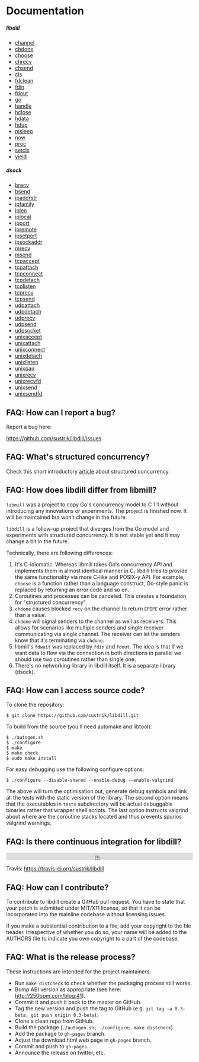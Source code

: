 
# Documentation

##### libdill

* [channel](channel.html)
* [chdone](chdone.html)
* [choose](choose.html)
* [chrecv](chrecv.html)
* [chsend](chsend.html)
* [cls](cls.html)
* [fdclean](fdclean.html)
* [fdin](fdin.html)
* [fdout](fdout.html)
* [go](go.html)
* [handle](handle.html)
* [hclose](hclose.html)
* [hdata](hdata.html)
* [hdup](hdup.html)
* [msleep](msleep.html)
* [now](now.html)
* [proc](proc.html)
* [setcls](setcls.html)
* [yield](yield.html)

##### dsock

* [brecv](brecv.html)
* [bsend](bsend.html)
* [ipaddrstr](ipaddrstr.html)
* [ipfamily](ipfamily.html)
* [iplen](iplen.html)
* [iplocal](iplocal.html)
* [ipport](ipport.html)
* [ipremote](ipremote.html)
* [ipsetport](ipsetport.html)
* [ipsockaddr](ipsockaddr.html)
* [mrecv](mrecv.html)
* [msend](msend.html)
* [tcpaccept](tcpaccept.html)
* [tcpattach](tcpattach.html)
* [tcpconnect](tcpconnect.html)
* [tcpdetach](tcpdetach.html)
* [tcplisten](tcplisten.html)
* [tcprecv](tcprecv.html)
* [tcpsend](tcpsend.html)
* [udpattach](udpattach.html)
* [udpdetach](udpdetach.html)
* [udprecv](udprecv.html)
* [udpsend](udpsend.html)
* [udpsocket](udpsocket.html)
* [unixaccept](unixaccept.html)
* [unixattach](unixattach.html)
* [unixconnect](unixconnect.html)
* [unixdetach](unixdetach.html)
* [unixlisten](unixlisten.html)
* [unixpair](unixpair.html)
* [unixrecv](unixrecv.html)
* [unixrecvfd](unixrecvfd.html)
* [unixsend](unixsend.html)
* [unixsendfd](unixsendfd.html)

## FAQ: How can I report a bug?

Report a bug here:

<https://github.com/sustrik/libdill/issues>

## FAQ: What's structured concurrency?

Check this short introductory [article](structured-concurrency.html) about structured concurrency.

## FAQ: How does libdill differ from libmill?

`libmill` was a project to copy Go's concurrency model to C 1:1 without introducing any innovations or experiments. The project is finished now. It will be maintained but won't change in the future.

`libdill` is a follow-up project that diverges from the Go model and experiments with structured concurrency. It is not stable yet and it may change a bit in the future.

Technically, there are following differences:

1. It's C-idiomatic. Whereas libmill takes Go's concurrency API and implements them in almost identical manner in C, libdill tries to provide the same functionality via more C-like and POSIX-y API. For example, `choose` is a function rather than a language construct, Go-style panic is replaced by returning an error code and so on.
2. Coroutines and processes can be canceled. This creates a foundation for "structured concurrency".
3. `chdone` causes blocked `recv` on the channel to return `EPIPE` error rather than a value.
4. `chdone` will signal senders to the channel as well as receivers. This allows for scenarios like multiple senders and single receiver communicating via single channel. The receiver can let the senders know that it's terminating via `chdone`.
5. libmill's `fdwait` was replaced by `fdin` and `fdout`. The idea is that if we want data to flow via the connection in both directions in parallel we should use two coroutines rather than single one.
6. There's no networking library in libdill itself. It is a separate library (dsock).

## FAQ: How can I access source code?

To clone the repository:

```
$ git clone https://github.com/sustrik/libdill.git
```

To build from the source (you'll need automake and libtool):

```
$ ./autogen.sh
$ ./configure
$ make
$ make check
$ sudo make install
```

For easy debugging use the following configure options:

```
$ ./configure --disable-shared --enable-debug --enable-valgrind
```

The above will turn the optimisation out, generate debug symbols and link all the tests with the static version of the library. The second option means that the executables in `tests` subdirectory will be actual debuggable binaries rather that wrapper shell scripts. The last option instructs valgrind about where are the coroutine stacks located and thus prevents spurios valgrind warnings.

## FAQ: Is there continuous integration for libdill?

<iframe width="100%" height="20" frameBorder="0"
src="https://api.travis-ci.org/sustrik/libdill.svg?branch=master"></iframe>

Travis: <https://travis-ci.org/sustrik/libdill>

## FAQ: How can I contribute?

To contribute to libdill create a GitHub pull request. You have to state that your patch is submitted under MIT/X11 license, so that it can be incorporated into the mainline codebase without licensing issues.

If you make a substantial contribution to a file, add your copyright to the file header. Irrespective of whether you do so, your name will be added to the AUTHORS file to indicate you own copyright to a part of the codebase.

## FAQ: What is the release process?

These instructions are intended for the project maintainers:

* Run `make distcheck` to check whether the packaging process still works.
* Bump ABI version as appropriate (see here: <http://250bpm.com/blog:41>).
* Commit it and push it back to the master on GitHub.
* Tag the new version and push the tag to GitHub (e.g. `git tag -a 0.3-beta; git push origin 0.3-beta`).
* Clone a clean repo from GitHub.
* Build the package (`./autogen.sh; ./configure; make distcheck`).
* Add the package to `gh-pages` branch.
* Adjust the download.html web page in `gh-pages` branch.
* Commit and push to `gh-pages`.
* Announce the release on twitter, etc.

